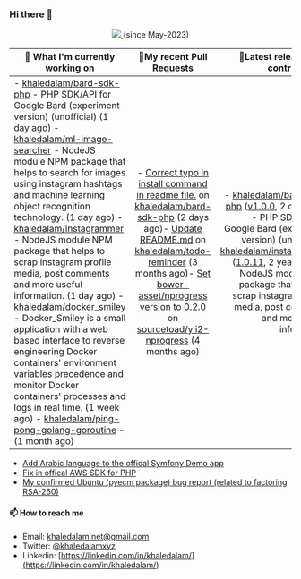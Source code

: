 ### Hi there 👋

<p align="center">
    <a href="https://github.com/khaledalam">
        <img src="https://komarev.com/ghpvc/?username=khaledalam&color=blue&style=flat)" />
    </a>(since May-2023)
</p>

| 👷 What I'm currently working on        | 🔨My recent Pull Requests           | 🔭Latest releases I've contributed to  |
| ------------- |:-------------:| -----:|
|  - [khaledalam/bard-sdk-php](https://github.com/khaledalam/bard-sdk-php) - PHP SDK/API for Google Bard (experiment version) (unofficial) (1 day ago) - [khaledalam/ml-image-searcher](https://github.com/khaledalam/ml-image-searcher) - NodeJS module NPM package that helps to search for images using instagram hashtags and machine learning object recognition technology. (1 day ago) - [khaledalam/instagrammer](https://github.com/khaledalam/instagrammer) - NodeJS module NPM package that helps to scrap instagram profile media, post comments and more useful information. (1 day ago) - [khaledalam/docker_smiley](https://github.com/khaledalam/docker_smiley) - Docker_Smiley is a small application with a web based interface to reverse engineering Docker containers&#39; environment variables precedence and monitor Docker containers&#39; processes and logs in real time. (1 week ago) - [khaledalam/ping-pong-golang-goroutine](https://github.com/khaledalam/ping-pong-golang-goroutine) -  (1 month ago)      | - [Correct typo in install command in readme file.](https://github.com/khaledalam/bard-sdk-php/pull/1) on [khaledalam/bard-sdk-php](https://github.com/khaledalam/bard-sdk-php) (2 days ago)- [Update README.md](https://github.com/khaledalam/todo-reminder/pull/1) on [khaledalam/todo-reminder](https://github.com/khaledalam/todo-reminder) (3 months ago)- [Set bower-asset/nprogress version to 0.2.0](https://github.com/sourcetoad/yii2-nprogress/pull/1) on [sourcetoad/yii2-nprogress](https://github.com/sourcetoad/yii2-nprogress) (4 months ago) | - [khaledalam/bard-sdk-php](https://github.com/khaledalam/bard-sdk-php) ([v1.0.0](https://github.com/khaledalam/bard-sdk-php/releases/tag/v1.0.0), 2 days ago) - PHP SDK/API for Google Bard (experiment version) (unofficial)- [khaledalam/instagrammer](https://github.com/khaledalam/instagrammer) ([1.0.11](https://github.com/khaledalam/instagrammer/releases/tag/1.0.11), 2 years ago) - NodeJS module NPM package that helps to scrap instagram profile media, post comments and more useful information. |


- <a href="https://github.com/symfony/demo/pull/1142">Add Arabic language to the offical Symfony Demo app</a>
- <a href="https://github.com/aws/aws-sdk-php/pull/2078">Fix in offical AWS SDK for PHP</a>
- <a href="https://bugs.launchpad.net/ubuntu/+source/pyecm/+bug/1899312">My confirmed Ubuntu (pyecm package) bug report (related to factoring RSA-260)</a>
    

#### 📫 How to reach me

- Email: [khaledalam.net@gmail.com](mailto:khaledalam.net@gmail.com)
- Twitter: [@khaledalamxyz](https://twitter.com/khaledalamxyz/)
- Linkedin: [https://linkedin.com/in/khaledalam/](https://linkedin.com/in/khaledalam/)
